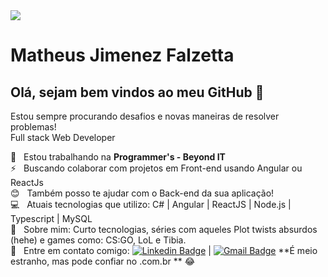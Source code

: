 <img width="auto" src="https://technosoftacademy.io/wp-content/uploads/2018/08/web-developement-banner.png">


# Matheus Jimenez Falzetta

## Olá, sejam bem vindos ao meu GitHub 👋
Estou sempre procurando desafios e novas maneiras de resolver problemas!
<br/>  Full stack Web Developer

 :star2:  &nbsp; Estou trabalhando na **Programmer's - Beyond IT**
 <br/> :zap: &nbsp; Buscando colaborar com projetos em Front-end usando Angular ou ReactJs
 <br/> :blush: &nbsp; Também posso te ajudar com o Back-end da sua aplicação!
 <br/> :computer: &nbsp; Atuais tecnologias que utilizo: C# | Angular | ReactJS | Node.js | Typescript | MySQL
 <br/> 💬  &nbsp; Sobre mim: Curto tecnologias, séries com aqueles Plot twists absurdos (hehe) e games como: CS:GO, LoL e Tibia.
 <br/> :email: &nbsp; Entre em contato comigo: [![Linkedin Badge](https://img.shields.io/badge/-MatheusJimenezFalzetta-blue?style=flat-square&logo=Linkedin&logoColor=white&link=https://www.linkedin.com/in/matheus-jimenez-falzetta-55b09117b/)](https://www.linkedin.com/in/matheus-jimenez-falzetta-55b09117b/) 
| 
[![Gmail Badge](https://img.shields.io/badge/-matheus.jimenez@hotmail.com.br-c14438?style=flat-square&logo=Gmail&logoColor=white&link=mailto:matheus.jimenez@hotmail.com.br)](mailto:matheus.jimenez@hotmail.com.br) **É meio estranho, mas pode confiar no .com.br ** :joy:

